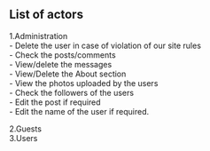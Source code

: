 <h2>List of actors </h2>
  1.Administration <br> 
  - Delete the user in case of violation of our <a>site rules</a> <br>
  - Check the posts/comments <br>
  - View/delete the messages <br>
  - View/Delete the About section <br>
  - View the photos uploaded by the users <br>
  - Check the followers of the users <br>
  - Edit the post if required <br>
  - Edit the name of the user if required. <br>
  
  2.Guests <br>
  3.Users <br>
  
  
  
